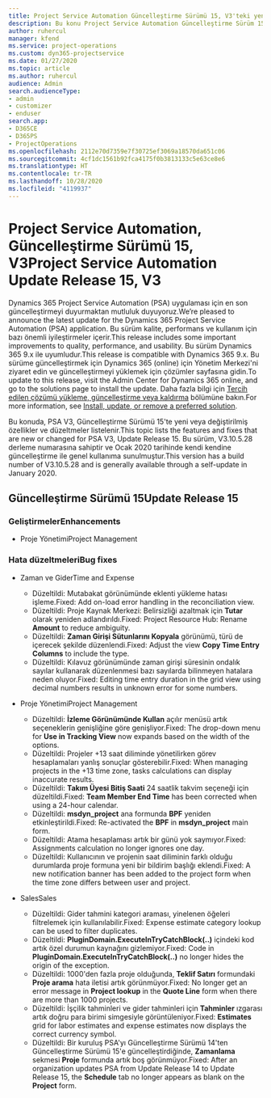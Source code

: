 ```yaml
---
title: Project Service Automation Güncelleştirme Sürümü 15, V3'teki yenilikler veya değişiklikler
description: Bu konu Project Service Automation Güncelleştirme Sürüm 15, V3'teki yenilikler hakkında bilgi sağlar.
author: ruhercul
manager: kfend
ms.service: project-operations
ms.custom: dyn365-projectservice
ms.date: 01/27/2020
ms.topic: article
ms.author: ruhercul
audience: Admin
search.audienceType:
- admin
- customizer
- enduser
search.app:
- D365CE
- D365PS
- ProjectOperations
ms.openlocfilehash: 2112e70d7359e7f30725ef3069a18570da651c06
ms.sourcegitcommit: 4cf1dc1561b92fca4175f0b3813133c5e63ce8e6
ms.translationtype: HT
ms.contentlocale: tr-TR
ms.lasthandoff: 10/28/2020
ms.locfileid: "4119937"
---
```

# <a name="project-service-automation-update-release-15-v3"></a><span data-ttu-id="002b2-103">Project Service Automation, Güncelleştirme Sürümü 15, V3</span><span class="sxs-lookup"><span data-stu-id="002b2-103">Project Service Automation Update Release 15, V3</span></span>

<span data-ttu-id="002b2-104">Dynamics 365 Project Service Automation (PSA) uygulaması için en son güncelleştirmeyi duyurmaktan mutluluk duyuyoruz.</span><span class="sxs-lookup"><span data-stu-id="002b2-104">We’re pleased to announce the latest update for the Dynamics 365 Project Service Automation (PSA) application.</span></span> <span data-ttu-id="002b2-105">Bu sürüm kalite, performans ve kullanım için bazı önemli iyileştirmeler içerir.</span><span class="sxs-lookup"><span data-stu-id="002b2-105">This release includes some important improvements to quality, performance, and usability.</span></span> <span data-ttu-id="002b2-106">Bu sürüm Dynamics 365 9.x ile uyumludur.</span><span class="sxs-lookup"><span data-stu-id="002b2-106">This release is compatible with Dynamics 365 9.x.</span></span> <span data-ttu-id="002b2-107">Bu sürüme güncelleştirmek için Dynamics 365 (online) için Yönetim Merkezi'ni ziyaret edin ve güncelleştirmeyi yüklemek için çözümler sayfasına gidin.</span><span class="sxs-lookup"><span data-stu-id="002b2-107">To update to this release, visit the Admin Center for Dynamics 365 online, and go to the solutions page to install the update.</span></span> <span data-ttu-id="002b2-108">Daha fazla bilgi için [Tercih edilen çözümü yükleme, güncelleştirme veya kaldırma](https://docs.microsoft.com/power-platform/admin/install-remove-preferred-solution) bölümüne bakın.</span><span class="sxs-lookup"><span data-stu-id="002b2-108">For more information, see [Install, update, or remove a preferred solution](https://docs.microsoft.com/power-platform/admin/install-remove-preferred-solution).</span></span>

<span data-ttu-id="002b2-109">Bu konuda, PSA V3, Güncelleştirme Sürümü 15'te yeni veya değiştirilmiş özellikler ve düzeltmeler listelenir.</span><span class="sxs-lookup"><span data-stu-id="002b2-109">This topic lists the features and fixes that are new or changed for PSA V3, Update Release 15.</span></span> <span data-ttu-id="002b2-110">Bu sürüm, V3.10.5.28 derleme numarasına sahiptir ve Ocak 2020 tarihinde kendi kendine güncelleştirme ile genel kullanıma sunulmuştur.</span><span class="sxs-lookup"><span data-stu-id="002b2-110">This version has a build number of V3.10.5.28 and is generally available through a self-update in January 2020.</span></span>

## <a name="update-release-15"></a><span data-ttu-id="002b2-111">Güncelleştirme Sürümü 15</span><span class="sxs-lookup"><span data-stu-id="002b2-111">Update Release 15</span></span> 

### <a name="enhancements"></a><span data-ttu-id="002b2-112">Geliştirmeler</span><span class="sxs-lookup"><span data-stu-id="002b2-112">Enhancements</span></span>

- <span data-ttu-id="002b2-113">Proje Yönetimi</span><span class="sxs-lookup"><span data-stu-id="002b2-113">Project Management</span></span>

### <a name="bug-fixes"></a><span data-ttu-id="002b2-114">Hata düzeltmeleri</span><span class="sxs-lookup"><span data-stu-id="002b2-114">Bug fixes</span></span>

- <span data-ttu-id="002b2-115">Zaman ve Gider</span><span class="sxs-lookup"><span data-stu-id="002b2-115">Time and Expense</span></span>

  - <span data-ttu-id="002b2-116">Düzeltildi: Mutabakat görünümünde eklenti yükleme hatası işleme.</span><span class="sxs-lookup"><span data-stu-id="002b2-116">Fixed: Add on-load error handling in the reconciliation view.</span></span>
  - <span data-ttu-id="002b2-117">Düzeltildi: Proje Kaynak Merkezi: Belirsizliği azaltmak için **Tutar** olarak yeniden adlandırıldı.</span><span class="sxs-lookup"><span data-stu-id="002b2-117">Fixed: Project Resource Hub: Rename **Amount** to reduce ambiguity.</span></span>
  - <span data-ttu-id="002b2-118">Düzeltildi: **Zaman Girişi Sütunlarını Kopyala** görünümü, türü de içerecek şekilde düzenlendi.</span><span class="sxs-lookup"><span data-stu-id="002b2-118">Fixed: Adjust the view **Copy Time Entry Columns** to include the type.</span></span>
  - <span data-ttu-id="002b2-119">Düzeltildi: Kılavuz görünümünde zaman girişi süresinin ondalık sayılar kullanarak düzenlenmesi bazı sayılarda bilinmeyen hatalara neden oluyor.</span><span class="sxs-lookup"><span data-stu-id="002b2-119">Fixed: Editing time entry duration in the grid view using decimal numbers results in unknown error for some numbers.</span></span>

- <span data-ttu-id="002b2-120">Proje Yönetimi</span><span class="sxs-lookup"><span data-stu-id="002b2-120">Project Management</span></span>

  - <span data-ttu-id="002b2-121">Düzeltildi: **İzleme Görünümünde Kullan** açılır menüsü artık seçeneklerin genişliğine göre genişliyor.</span><span class="sxs-lookup"><span data-stu-id="002b2-121">Fixed: The drop-down menu for **Use in Tracking View** now expands based on the width of the options.</span></span>
  - <span data-ttu-id="002b2-122">Düzeltildi: Projeler +13 saat diliminde yönetilirken görev hesaplamaları yanlış sonuçlar gösterebilir.</span><span class="sxs-lookup"><span data-stu-id="002b2-122">Fixed: When managing projects in the +13 time zone, tasks calculations can display inaccurate results.</span></span>
  - <span data-ttu-id="002b2-123">Düzeltildi: **Takım Üyesi Bitiş Saati** 24 saatlik takvim seçeneği için düzeltildi.</span><span class="sxs-lookup"><span data-stu-id="002b2-123">Fixed: **Team Member End Time** has been corrected when using a 24-hour calendar.</span></span>
  - <span data-ttu-id="002b2-124">Düzeltildi: **msdyn_project** ana formunda **BPF** yeniden etkinleştirildi.</span><span class="sxs-lookup"><span data-stu-id="002b2-124">Fixed: Re-activated the **BPF** in **msdyn_project** main form.</span></span>
  - <span data-ttu-id="002b2-125">Düzeltildi: Atama hesaplaması artık bir günü yok saymıyor.</span><span class="sxs-lookup"><span data-stu-id="002b2-125">Fixed: Assignments calculation no longer ignores one day.</span></span>
  - <span data-ttu-id="002b2-126">Düzeltildi: Kullanıcının ve projenin saat diliminin farklı olduğu durumlarda proje formuna yeni bir bildirim başlığı eklendi.</span><span class="sxs-lookup"><span data-stu-id="002b2-126">Fixed: A new notification banner has been added to the project form when the time zone differs between user and project.</span></span>

- <span data-ttu-id="002b2-127">Sales</span><span class="sxs-lookup"><span data-stu-id="002b2-127">Sales</span></span>

  - <span data-ttu-id="002b2-128">Düzeltildi: Gider tahmini kategori araması, yinelenen öğeleri filtrelemek için kullanılabilir.</span><span class="sxs-lookup"><span data-stu-id="002b2-128">Fixed: Expense estimate category lookup can be used to filter duplicates.</span></span>
  - <span data-ttu-id="002b2-129">Düzeltildi: **PluginDomain.ExecuteInTryCatchBlock(..)** içindeki kod artık özel durumun kaynağını gizlemiyor.</span><span class="sxs-lookup"><span data-stu-id="002b2-129">Fixed: Code in **PluginDomain.ExecuteInTryCatchBlock(..)** no longer hides the origin of the exception.</span></span>
  - <span data-ttu-id="002b2-130">Düzeltildi: 1000'den fazla proje olduğunda, **Teklif Satırı** formundaki **Proje arama** hata iletisi artık görünmüyor.</span><span class="sxs-lookup"><span data-stu-id="002b2-130">Fixed: No longer get an error message in **Project lookup** in the **Quote Line** form when there are more than 1000 projects.</span></span>
  - <span data-ttu-id="002b2-131">Düzeltildi: İşçilik tahminleri ve gider tahminleri için **Tahminler** ızgarası artık doğru para birimi simgesiyle görüntüleniyor.</span><span class="sxs-lookup"><span data-stu-id="002b2-131">Fixed: **Estimates** grid for labor estimates and expense estimates now displays the correct currency symbol.</span></span>
  - <span data-ttu-id="002b2-132">Düzeltildi: Bir kuruluş PSA'yı Güncelleştirme Sürümü 14'ten Güncelleştirme Sürümü 15'e güncelleştirdiğinde, **Zamanlama** sekmesi **Proje** formunda artık boş görünmüyor.</span><span class="sxs-lookup"><span data-stu-id="002b2-132">Fixed: After an organization updates PSA from Update Release 14 to Update Release 15, the **Schedule** tab no longer appears as blank on the **Project** form.</span></span>
